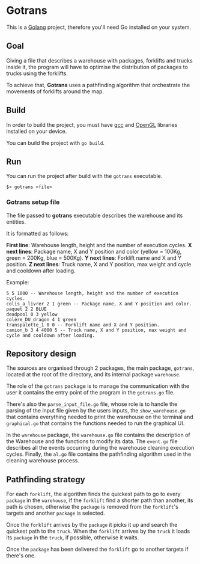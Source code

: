 # Gotrans

This is a [Golang](https://go.dev) project, therefore you'll need Go installed on your system.

## Goal

Giving a file that describes a warehouse with packages, forklifts and trucks inside it, the program
will have to optimise the distribution of packages to trucks using the forklifts.

To achieve that, **Gotrans** uses a pathfinding algorithm that orchestrate the movements of forklifts
around the map.

## Build

In order to build the project, you must have [gcc](https://gcc.gnu.org) and [OpenGL](https://www.opengl.org) libraries
installed on your device.

You can build the project with `go build`.

## Run

You can run the project after build with the `gotrans` executable.

```
$> gotrans <file>
```

### Gotrans setup file

The file passed to **gotrans** executable describes the warehouse and its entities.

It is formatted as follows:

**First line**: Warehouse length, height and the number of execution cycles.
**X next lines**: Package name, X and Y position and color (yellow = 100Kg, green = 200Kg, blue = 500Kg).
**Y next lines**: Forklift name and X and Y position.
**Z next lines**: Truck name, X and Y position, max weight and cycle and cooldown after loading.

Example:

```
5 5 1000 -- Warehouse length, height and the number of execution cycles. 
colis_a_livrer 2 1 green -- Package name, X and Y position and color.
paquet 2 2 BLUE
deadpool 0 3 yellow
colère_DU_dragon 4 1 green
transpalette_1 0 0 -- Forklift name and X and Y position.
camion_b 3 4 4000 5 -- Truck name, X and Y position, max weight and cycle and cooldown after loading.
```

## Repository design

The sources are organised through 2 packages, the main package, `gotrans`, located at the root of the
directory, and its internal package `warehouse`.

The role of the `gotrans` package is to manage the communication with the user it contains the entry point
of the program in the `gotrans.go` file.

There's also the `parse_input_file.go` file, whose role is to handle the parsing of the input file given by
the users inputs, the `show_warehouse.go` that contains everything needed to print the warehouse on the
terminal and `graphical.go` that contains the functions needed to run the graphical UI.

In the `warehouse` package, the `warehouse.go` file contains the description of the Warehouse and the
functions to modify its data. The `event.go` file describes all the events occurring during the warehouse
cleaning execution cycles. Finally, the `al.go` file contains the pathfinding algorithm used in the cleaning
warehouse process.

## Pathfinding strategy

For each `forklift`, the algorithm finds the quickest path to go to every `package` in the `warehouse`,
if the `forklift` find a shorter path than another, its path is chosen, otherwise the `package` is
removed from the `forklift`'s targets and another `package` is selected.

Once the `forklift` arrives by the `package` it picks it up and search the quickest path to the `truck`.
When the `forklift` arrives by the `truck` it loads its `package` in the `truck`, if possible, otherwise it waits.

Once the `package` has been delivered the `forklift` go to another targets if there's one.